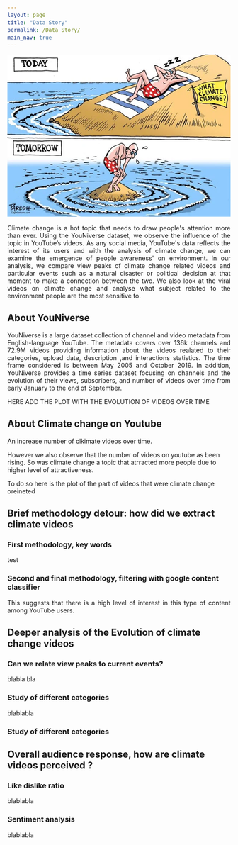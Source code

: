 ```yaml
---
layout: page
title: "Data Story"
permalink: /Data Story/
main_nav: true
---
```



![test](/assets/intro.jpg)


<p style='text-align: justify;'>  
Climate change is a hot topic that needs to draw people's attention more than ever. Using the YouNiverse dataset, we observe the influence of the topic in YouTube’s videos. As any social media, YouTube's data reflects the interest of its users and with the analysis of climate change, we can examine the emergence of people awareness' on environment. In our analysis, we compare view peaks of climate change related videos and particular events such as a natural disaster or political decision at that moment to make a connection between the two. We also look at the viral videos on climate change and analyse what subject related to the environment people are the most sensitive to.
</p>
  
## About YouNiverse

<p style='text-align: justify;'>  
YouNiverse is a large dataset collection of channel and video metadata from English-language YouTube. The metadata covers over 136k channels and 72.9M videos providing information about the videos realated to their categories, upload date, description ,and interactions statistics. The time frame considered is between May 2005 and October 2019. In addition, YouNiverse provides a time series dataset focusing on channels and the evolution of their views, subscribers, and number of videos over time from early January to the end of September. 

HERE ADD THE PLOT WITH THE EVOLUTION OF VIDEOS OVER TIME

</p>

## About Climate change on Youtube
<p style='text-align: justify;'>  
An increase number of clkimate videos over time.

However we also observe that the number of videos on youtube as been rising. So was climate change a topic that atrracted more people due to higher level of attractiveness. 

To do so here is the plot of the part of videos that were climate change oreineted

</p>

## Brief methodology detour: how did we extract climate videos

### First methodology, key words

<p style='text-align: justify;'>  
test
</p>


### Second and final methodology, filtering with google content classifier

<p style='text-align: justify;'>  
This suggests that there is a high level of interest in this type of content among YouTube users.
</p>

## Deeper analysis of the Evolution of climate change videos

### Can we relate view peaks to current events? 

<p style='text-align: justify;'>  
blabla bla
</p>

### Study of different categories 

<p style='text-align: justify;'>  
blablabla
</p>


### Study of different categories 

## Overall audience response, how are climate videos perceived ?

### Like dislike ratio
<p style='text-align: justify;'>  
blablabla
</p>

### Sentiment analysis
<p style='text-align: justify;'>  
blablabla
</p>



